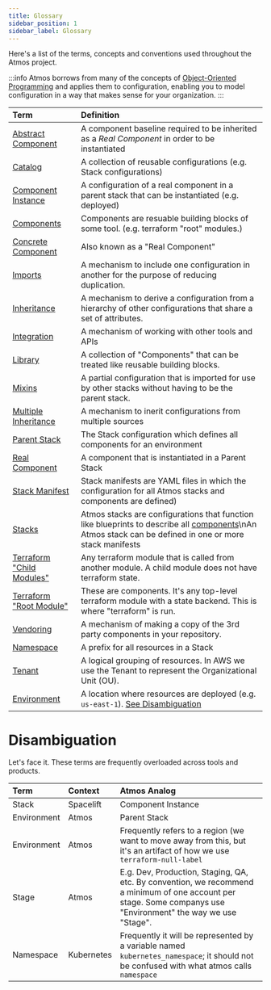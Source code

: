 ```yaml
---
title: Glossary
sidebar_position: 1
sidebar_label: Glossary
---
```


Here's a list of the terms, concepts and conventions used throughout the Atmos project.

:::info
Atmos borrows from many of the concepts of [Object-Oriented Programming](https://en.wikipedia.org/wiki/Object-oriented_programming) and applies them
to configuration, enabling you to model configuration in a way that makes sense for your organization.
:::

| **Term**                                                                                              | **Definition**                                                                                                                                                                      |
|:------------------------------------------------------------------------------------------------------|:------------------------------------------------------------------------------------------------------------------------------------------------------------------------------------|
| [Abstract Component](/core-concepts/components)                                                       | A component baseline required to be inherited as a *Real Component* in order to be instantiated                                                                                     |
| [Catalog](/core-concepts/stacks)                                                                      | A collection of reusable configurations (e.g. Stack configurations)                                                                                                                 |
| [Component Instance](/core-concepts/components)                                                       | A configuration of a real component in a parent stack that can be instantiated (e.g. deployed)                                                                                      |
| [Components](/core-concepts/components)                                                               | Components are resuable building blocks of some tool. (e.g. terraform "root" modules.)                                                                                              |
| [Concrete Component](/core-concepts/components)                                                       | Also known as a "Real Component"                                                                                                                                                    |
| [Imports](/core-concepts/stacks/imports)                                                              | A mechanism to include one configuration in another for the purpose of reducing duplication.                                                                                        |
| [Inheritance](/core-concepts/components/inheritance)                                                  | A mechanism to derive a configuration from a hierarchy of other configurations that share a set of attributes.                                                                      |
| [Integration](/category/integrations)                                                                 | A mechanism of working with other tools and APIs                                                                                                                                    |
| [Library](/core-concepts/components/library)                                                          | A collection of "Components" that can be treated like reusable building blocks.                                                                                                     |
| [Mixins](/core-concepts/stacks/mixins)                                                                | A partial configuration that is imported for use by other stacks without having to be the parent stack.                                                                             |
| [Multiple Inheritance](/core-concepts/components)                                                     | A mechanism to inerit configurations from multiple sources                                                                                                                          |
| [Parent Stack](/core-concepts/components)                                                             | The Stack configuration which defines all components for an environment                                                                                                             |
| [Real Component](/core-concepts/components)                                                           | A component that is instantiated in a Parent Stack                                                                                                                                  |
| [Stack Manifest](/core-concepts/stacks)                                                               | Stack manifests are YAML files in which the configuration for all Atmos stacks and components are defined)                                                                          |
| [Stacks](/core-concepts/stacks)                                                                       | Atmos stacks are configurations that function like blueprints to describe all [components](/core-concepts/components)\nAn Atmos stack can be defined in one or more stack manifests |
| [Terraform "Child Modules"](https://developer.hashicorp.com/terraform/language/modules#child-modules) | Any terraform module that is called from another module. A child module does not have terraform state.                                                                              |
| [Terraform "Root Module"](https://developer.hashicorp.com/terraform/language/modules#child-modules)   | These are components. It's any top-level terraform module with a state backend. This is where "terraform" is run.                                                                   |
| [Vendoring](/core-concepts/components/vendoring)                                                      | A mechanism of making a copy of the 3rd party components in your repository.                                                                                                        |
| [Namespace](/core-concepts/stacks)                                                                    | A prefix for all resources in a Stack                                                                                                                                               |
| [Tenant](/core-concepts/stacks)                                                                       | A logical grouping of resources. In AWS we use the Tenant to represent the Organizational Unit (OU).                                                                                |
| [Environment](/core-concepts/stacks)                                                                  | A location where resources are deployed (e.g. `us-east-1`). [See Disambiguation](#disambiguation)                                                                                   |

# Disambiguation

Let's face it. These terms are frequently overloaded across tools and products.

| Term        | Context    | Atmos Analog                                                                                                                                                    |
|:------------|:-----------|:----------------------------------------------------------------------------------------------------------------------------------------------------------------|
| Stack       | Spacelift  | Component Instance                                                                                                                                              |
| Environment | Atmos      | Parent Stack                                                                                                                                                    |
| Environment | Atmos      | Frequently refers to a region (we want to move away from this, but it's an artifact of how we use `terraform-null-label`                                        |
| Stage       | Atmos      | E.g. Dev, Production, Staging, QA, etc. By convention, we recommend a minimum of one account per stage. Some companys use "Environment" the way we use "Stage". |
| Namespace   | Kubernetes | Frequently it will be represented by a variable named `kubernetes_namespace`; it should not be confused with what atmos calls `namespace`                       |
